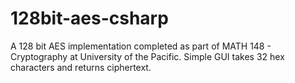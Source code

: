 # 128bit-aes-csharp
A 128 bit AES implementation completed as part of MATH 148 - Cryptography at University of the Pacific. Simple GUI takes 32 hex characters and returns ciphertext. 
